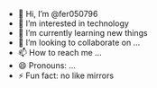 - 👋 Hi, I’m @fer050796
- 👀 I’m interested in technology
- 🌱 I’m currently learning new things 
- 💞️ I’m looking to collaborate on ...
- 📫 How to reach me ...
- 😄 Pronouns: ...
- ⚡ Fun fact: no like mirrors

<!---
fer050796/fer050796 is a ✨ special ✨ repository because its `README.md` (this file) appears on your GitHub profile.
You can click the Preview link to take a look at your changes.
--->
